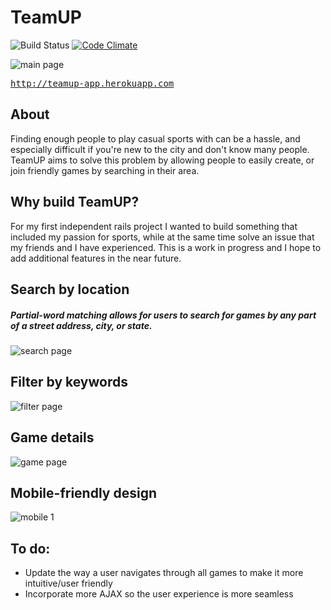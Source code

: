 # TeamUP

![Build Status](https://codeship.com/projects/353cf3e0-0809-0133-3467-025d73056a1f/status?branch=master)
[![Code Climate](https://codeclimate.com/github/bsterno/team-up/badges/gpa.svg)](https://codeclimate.com/github/bsterno/team-up)


![main page](http://i.imgur.com/A72swg8.jpg)

<tt>http://teamup-app.herokuapp.com</tt>


## About

Finding enough people to play casual sports with can be a hassle, and especially difficult if you're new to the city and don't know many people. TeamUP aims to solve this problem by allowing people to easily create, or join friendly games by searching in their area.


## Why build TeamUP?

For my first independent rails project I wanted to build something that included my passion for sports, while at the same time solve an issue that my friends and I have experienced. This is a work in progress and I hope to add additional features in the near future.


## Search by location
##### Partial-word matching allows for users to search for games by any part of a street address, city, or state.

![search page](http://i.imgur.com/Cg227Vc.jpg)


## Filter by keywords

![filter page](http://i.imgur.com/QdB9Ev1.jpg)


## Game details

![game page](http://i.imgur.com/ET1DkHW.gif)


## Mobile-friendly design

![mobile 1](http://i.imgur.com/dBaPDG0.jpg)


## To do:

- Update the way a user navigates through all games to make it more intuitive/user friendly
- Incorporate more AJAX so the user experience is more seamless
